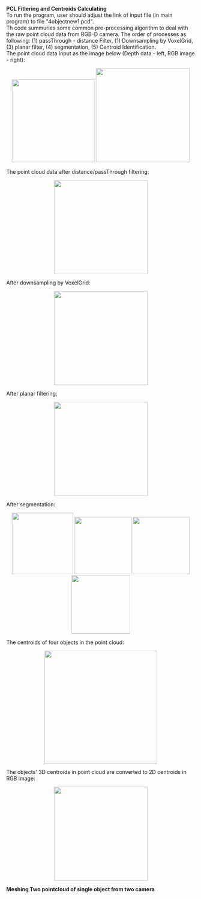 **PCL Fitlering and Centroids Calculating**\
To run the program, user should adjust the link of input file (in main program) to file "4objectnew1.pcd".\
Th code summuries some common pre-processing algorithm to deal with the raw point cloud data from RGB-D camera. The order of processes as following: (1) passThrough - distance Filter, (1) Downsampling by VoxelGrid, (3) planar filter, (4) segmentation, (5) Centroid Identification.\
The point cloud data input as the image below (Depth data - left, RGB image - right):
<p align="center">
  <img src="https://github.com/buivn/images/blob/master/pcdInput.png" width="220">
  <img src="https://github.com/buivn/images/blob/master/4objectnew1.jpg" width="250">
</p>
The point cloud data after distance/passThrough filtering:
<p align="center">
  <img src="https://github.com/buivn/images/blob/master/passThrough061319.png" width="250">
</p>

After downsampling by VoxelGrid:
<p align="center">
  <img src="https://github.com/buivn/images/blob/master/Downsampling061319.png" width="250">
</p>

After planar filtering: 
<p align="center">
  <img src="https://github.com/buivn/images/blob/master/planerFiltering1.png" width="250">
</p>
After segmentation:
<p align="center">
  <img src="https://github.com/buivn/images/blob/master/object4061319.png" width="163">
  <img src="https://github.com/buivn/images/blob/master/object3061319.png" width="152">
  <img src="https://github.com/buivn/images/blob/master/object1061319.png" width="152">
  <img src="https://github.com/buivn/images/blob/master/object2061319.png" width="156">  
</p>
The centroids of four objects in the point cloud:
<p align="center">
  <img src="https://github.com/buivn/images/blob/master/centroid3D.png" width="300">
</p>
The objects' 3D centroids in point cloud are converted to 2D centroids in RGB image:
<p align="center">
  <img src="https://github.com/buivn/images/blob/master/2Dcentroids.png" width="250">
</p>

**Meshing Two pointcloud of single object from two camera**
